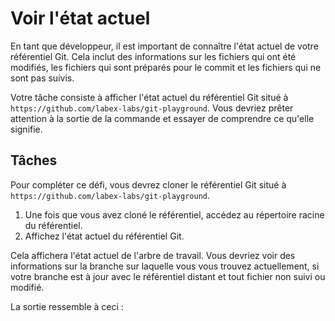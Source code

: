 # Voir l'état actuel

En tant que développeur, il est important de connaître l'état actuel de votre référentiel Git. Cela inclut des informations sur les fichiers qui ont été modifiés, les fichiers qui sont préparés pour le commit et les fichiers qui ne sont pas suivis.

Votre tâche consiste à afficher l'état actuel du référentiel Git situé à `https://github.com/labex-labs/git-playground`. Vous devriez prêter attention à la sortie de la commande et essayer de comprendre ce qu'elle signifie.

## Tâches

Pour compléter ce défi, vous devrez cloner le référentiel Git situé à `https://github.com/labex-labs/git-playground`.

1. Une fois que vous avez cloné le référentiel, accédez au répertoire racine du référentiel.
2. Affichez l'état actuel du référentiel Git.

Cela affichera l'état actuel de l'arbre de travail. Vous devriez voir des informations sur la branche sur laquelle vous vous trouvez actuellement, si votre branche est à jour avec le référentiel distant et tout fichier non suivi ou modifié.

La sortie ressemble à ceci :

```shell

```
